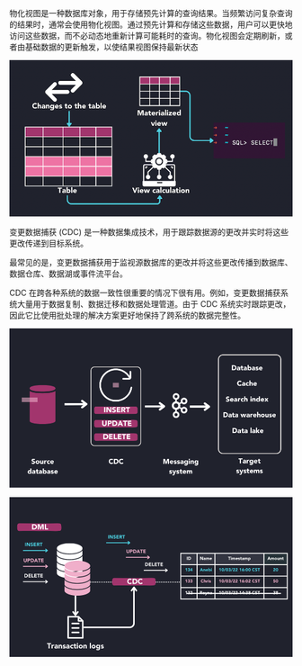 物化视图是一种数据库对象，用于存储预先计算的查询结果。当频繁访问复杂查询的结果时，通常会使用物化视图。通过预先计算和存储这些数据，用户可以更快地访问这些数据，而不必动态地重新计算可能耗时的查询。物化视图会定期刷新，或者由基础数据的更新触发，以使结果视图保持最新状态

![Diagram representing how a materialized view is created](./.assets/数据库基础知识/materialized-view-20241029161003197.webp)

变更数据捕获 (CDC) 是一种数据集成技术，用于跟踪数据源的更改并实时将这些更改传递到目标系统。

最常见的是，变更数据捕获用于监视源数据库的更改并将这些更改传播到数据库、数据仓库、数据湖或事件流平台。

CDC 在跨各种系统的数据一致性很重要的情况下很有用。例如，变更数据捕获系统大量用于数据复制、数据迁移和数据处理管道。由于 CDC 系统实时跟踪更改，因此它比使用批处理的解决方案更好地保持了跨系统的数据完整性。

![img](./.assets/数据库基础知识/dataflow.webp)

![img](./.assets/数据库基础知识/log-based.webp)